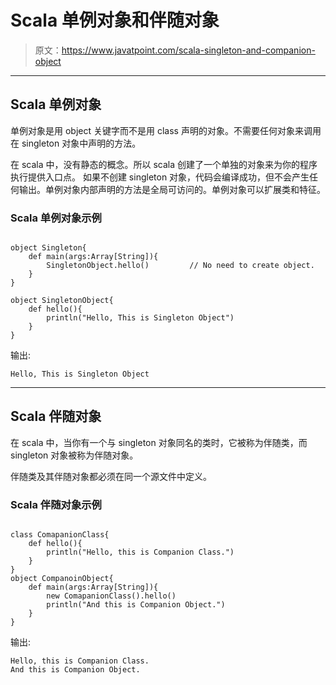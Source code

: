 # Scala 单例对象和伴随对象

> 原文：<https://www.javatpoint.com/scala-singleton-and-companion-object>

* * *

## Scala 单例对象

单例对象是用 object 关键字而不是用 class 声明的对象。不需要任何对象来调用在 singleton 对象中声明的方法。

在 scala 中，没有静态的概念。所以 scala 创建了一个单独的对象来为你的程序执行提供入口点。
如果不创建 singleton 对象，代码会编译成功，但不会产生任何输出。单例对象内部声明的方法是全局可访问的。单例对象可以扩展类和特征。

### Scala 单例对象示例

```

object Singleton{
    def main(args:Array[String]){
        SingletonObject.hello()         // No need to create object.
    }
}

object SingletonObject{
    def hello(){
        println("Hello, This is Singleton Object")
    }
}

```

输出:

```
Hello, This is Singleton Object

```

* * *

## Scala 伴随对象

在 scala 中，当你有一个与 singleton 对象同名的类时，它被称为伴随类，而 singleton 对象被称为伴随对象。

伴随类及其伴随对象都必须在同一个源文件中定义。

### Scala 伴随对象示例

```

class ComapanionClass{
    def hello(){
        println("Hello, this is Companion Class.")
    }
}
object CompanoinObject{
    def main(args:Array[String]){
        new ComapanionClass().hello()
        println("And this is Companion Object.")
    }
}

```

输出:

```
Hello, this is Companion Class.
And this is Companion Object.

```
